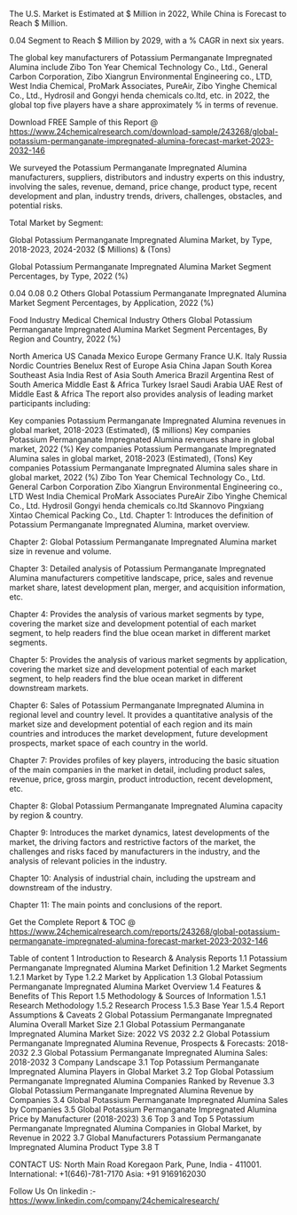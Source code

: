 The U.S. Market is Estimated at $ Million in 2022, While China is Forecast to Reach $ Million.

0.04 Segment to Reach $ Million by 2029, with a % CAGR in next six years.

The global key manufacturers of Potassium Permanganate Impregnated Alumina include Zibo Ton Year Chemical Technology Co., Ltd., General Carbon Corporation, Zibo Xiangrun Environmental Engineering co., LTD, West India Chemical, ProMark Associates, PureAir, Zibo Yinghe Chemical Co., Ltd., Hydrosil and Gongyi henda chemicals co.ltd, etc. in 2022, the global top five players have a share approximately % in terms of revenue.

Download FREE Sample of this Report @ https://www.24chemicalresearch.com/download-sample/243268/global-potassium-permanganate-impregnated-alumina-forecast-market-2023-2032-146

We surveyed the Potassium Permanganate Impregnated Alumina manufacturers, suppliers, distributors and industry experts on this industry, involving the sales, revenue, demand, price change, product type, recent development and plan, industry trends, drivers, challenges, obstacles, and potential risks.

Total Market by Segment:

Global Potassium Permanganate Impregnated Alumina Market, by Type, 2018-2023, 2024-2032 ($ Millions) & (Tons)

Global Potassium Permanganate Impregnated Alumina Market Segment Percentages, by Type, 2022 (%)

0.04
0.08
0.2
Others
Global Potassium Permanganate Impregnated Alumina Market Segment Percentages, by Application, 2022 (%)

Food Industry
Medical
Chemical Industry
Others
Global Potassium Permanganate Impregnated Alumina Market Segment Percentages, By Region and Country, 2022 (%)

North America
US
Canada
Mexico
Europe
Germany
France
U.K.
Italy
Russia
Nordic Countries
Benelux
Rest of Europe
Asia
China
Japan
South Korea
Southeast Asia
India
Rest of Asia
South America
Brazil
Argentina
Rest of South America
Middle East & Africa
Turkey
Israel
Saudi Arabia
UAE
Rest of Middle East & Africa
The report also provides analysis of leading market participants including:

Key companies Potassium Permanganate Impregnated Alumina revenues in global market, 2018-2023 (Estimated), ($ millions)
Key companies Potassium Permanganate Impregnated Alumina revenues share in global market, 2022 (%)
Key companies Potassium Permanganate Impregnated Alumina sales in global market, 2018-2023 (Estimated), (Tons)
Key companies Potassium Permanganate Impregnated Alumina sales share in global market, 2022 (%)
Zibo Ton Year Chemical Technology Co., Ltd.
General Carbon Corporation
Zibo Xiangrun Environmental Engineering co., LTD
West India Chemical
ProMark Associates
PureAir
Zibo Yinghe Chemical Co., Ltd.
Hydrosil
Gongyi henda chemicals co.ltd
Skannovo
Pingxiang Xintao Chemical Packing Co., Ltd.
Chapter 1: Introduces the definition of Potassium Permanganate Impregnated Alumina, market overview.

Chapter 2: Global Potassium Permanganate Impregnated Alumina market size in revenue and volume.

Chapter 3: Detailed analysis of Potassium Permanganate Impregnated Alumina manufacturers competitive landscape, price, sales and revenue market share, latest development plan, merger, and acquisition information, etc.

Chapter 4: Provides the analysis of various market segments by type, covering the market size and development potential of each market segment, to help readers find the blue ocean market in different market segments.

Chapter 5: Provides the analysis of various market segments by application, covering the market size and development potential of each market segment, to help readers find the blue ocean market in different downstream markets.

Chapter 6: Sales of Potassium Permanganate Impregnated Alumina in regional level and country level. It provides a quantitative analysis of the market size and development potential of each region and its main countries and introduces the market development, future development prospects, market space of each country in the world.

Chapter 7: Provides profiles of key players, introducing the basic situation of the main companies in the market in detail, including product sales, revenue, price, gross margin, product introduction, recent development, etc.

Chapter 8: Global Potassium Permanganate Impregnated Alumina capacity by region & country.

Chapter 9: Introduces the market dynamics, latest developments of the market, the driving factors and restrictive factors of the market, the challenges and risks faced by manufacturers in the industry, and the analysis of relevant policies in the industry.

Chapter 10: Analysis of industrial chain, including the upstream and downstream of the industry.

Chapter 11: The main points and conclusions of the report.

Get the Complete Report & TOC @ https://www.24chemicalresearch.com/reports/243268/global-potassium-permanganate-impregnated-alumina-forecast-market-2023-2032-146

Table of content
1 Introduction to Research & Analysis Reports
1.1 Potassium Permanganate Impregnated Alumina Market Definition
1.2 Market Segments
1.2.1 Market by Type
1.2.2 Market by Application
1.3 Global Potassium Permanganate Impregnated Alumina Market Overview
1.4 Features & Benefits of This Report
1.5 Methodology & Sources of Information
1.5.1 Research Methodology
1.5.2 Research Process
1.5.3 Base Year
1.5.4 Report Assumptions & Caveats
2 Global Potassium Permanganate Impregnated Alumina Overall Market Size
2.1 Global Potassium Permanganate Impregnated Alumina Market Size: 2022 VS 2032
2.2 Global Potassium Permanganate Impregnated Alumina Revenue, Prospects & Forecasts: 2018-2032
2.3 Global Potassium Permanganate Impregnated Alumina Sales: 2018-2032
3 Company Landscape
3.1 Top Potassium Permanganate Impregnated Alumina Players in Global Market
3.2 Top Global Potassium Permanganate Impregnated Alumina Companies Ranked by Revenue
3.3 Global Potassium Permanganate Impregnated Alumina Revenue by Companies
3.4 Global Potassium Permanganate Impregnated Alumina Sales by Companies
3.5 Global Potassium Permanganate Impregnated Alumina Price by Manufacturer (2018-2023)
3.6 Top 3 and Top 5 Potassium Permanganate Impregnated Alumina Companies in Global Market, by Revenue in 2022
3.7 Global Manufacturers Potassium Permanganate Impregnated Alumina Product Type
3.8 T

CONTACT US:
North Main Road Koregaon Park, Pune, India - 411001.
International: +1(646)-781-7170
Asia: +91 9169162030

Follow Us On linkedin :- https://www.linkedin.com/company/24chemicalresearch/
